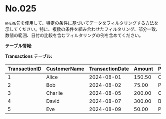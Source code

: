# No.025

`WHERE`句を使用して、特定の条件に基づいてデータをフィルタリングする方法を示してください。特に、複数の条件を組み合わせたフィルタリング、部分一致、数値の範囲、日付の比較を含むフィルタリングの例を含めてください。

**テーブル情報**:

**Transactions テーブル:**

| TransactionID | CustomerName | TransactionDate | Amount  | PaymentMethod |
|---------------|--------------|-----------------|---------|---------------|
| 1             | Alice        | 2024-08-01      | 150.50  | Credit Card   |
| 2             | Bob          | 2024-08-02      | 75.00   | PayPal        |
| 3             | Charlie      | 2024-08-05      | 200.00  | Credit Card   |
| 4             | David        | 2024-08-07      | 300.00  | Bank Transfer |
| 5             | Eve          | 2024-08-09      | 50.00   | PayPal        |
